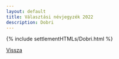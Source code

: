 ```yaml
---
layout: default
title: Választási névjegyzék 2022
description: Dobri
---
```


{% include settlementHTMLs/Dobri.html %}

[Vissza](../)